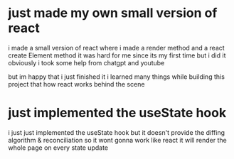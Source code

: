 # just made my own small version of react

i made a small version of react where i made a render method and a react create Element method
it was hard for me since its my first time but i did it obviously i took some help from chatgpt and youtube

but im happy that i just finished it i learned many things while building this project that how react
works behind the scene 

# just implemented the useState hook

i just just implemented the useState hook but it doesn't provide the diffing algorithm & reconciliation
so it wont gonna work like react it will render the whole page on every state update